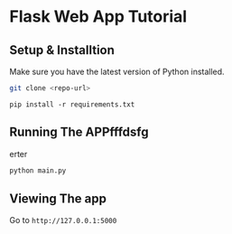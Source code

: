 # Flask Web App Tutorial

## Setup & Installtion

Make sure you have the latest version of Python installed.

```bash
git clone <repo-url>
```

```bashrr
pip install -r requirements.txt
```

## Running The APPfffdsfg
erter
```bash
python main.py
```

## Viewing The app

Go to `http://127.0.0.1:5000`
